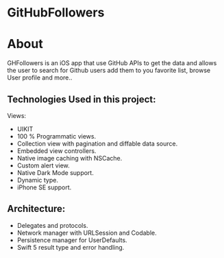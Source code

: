 # GitHubFollowers

# About
GHFollowers is an iOS app that use GitHub APIs to get the data  and allows the user to search for Github users add them to you favorite list, browse User profile and more..


## Technologies Used in this project:
Views:
- UIKIT
- 100 % Programmatic views.
- Collection view with pagination and diffable data source.
- Embedded view controllers.
- Native image caching with NSCache.
- Custom alert view.
- Native Dark Mode support.
- Dynamic type.
- iPhone SE support.

## Architecture:
- Delegates and protocols.
- Network manager with URLSession and Codable.
- Persistence manager for UserDefaults.
- Swift 5 result type and error handling.
